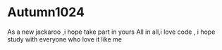 # Autumn1024
As a new jackaroo ,i hope  take part in yours
All in all,i love code , i hope study with everyone who love it like me 
